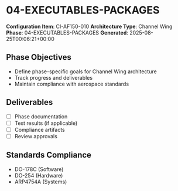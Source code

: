 # 04-EXECUTABLES-PACKAGES

**Configuration Item**: CI-AF150-010
**Architecture Type**: Channel Wing
**Phase**: 04-EXECUTABLES-PACKAGES
**Generated**: 2025-08-25T00:06:21+00:00

## Phase Objectives
- Define phase-specific goals for Channel Wing architecture
- Track progress and deliverables
- Maintain compliance with aerospace standards

## Deliverables
- [ ] Phase documentation
- [ ] Test results (if applicable)
- [ ] Compliance artifacts
- [ ] Review approvals

## Standards Compliance
- DO-178C (Software)
- DO-254 (Hardware)
- ARP4754A (Systems)
